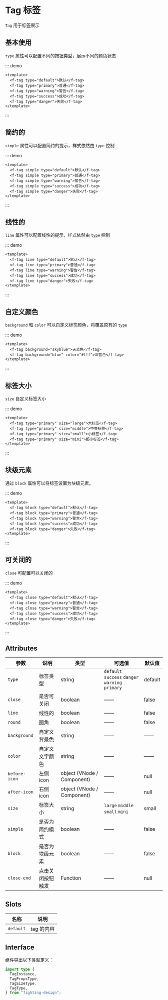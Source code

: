 # Tag 标签

`Tag` 用于标签展示

## 基本使用

`type` 属性可以配置不同的按钮类型，展示不同的颜色状态

::: demo

```vue
<template>
  <f-tag type="default">默认</f-tag>
  <f-tag type="primary">普通</f-tag>
  <f-tag type="warning">警告</f-tag>
  <f-tag type="success">成功</f-tag>
  <f-tag type="danger">失败</f-tag>
</template>
```

:::

## 简约的

`simple` 属性可以配置简约的提示，样式依然由 `type` 控制

::: demo

```vue
<template>
  <f-tag simple type="default">默认</f-tag>
  <f-tag simple type="primary">普通</f-tag>
  <f-tag simple type="warning">警告</f-tag>
  <f-tag simple type="success">成功</f-tag>
  <f-tag simple type="danger">失败</f-tag>
</template>
```

:::

## 线性的

`line` 属性可以配置线性的提示，样式依然由 `type` 控制

::: demo

```vue
<template>
  <f-tag line type="default">默认</f-tag>
  <f-tag line type="primary">普通</f-tag>
  <f-tag line type="warning">警告</f-tag>
  <f-tag line type="success">成功</f-tag>
  <f-tag line type="danger">失败</f-tag>
</template>
```

:::

## 自定义颜色

`background` 和 `color` 可以自定义标签颜色，将覆盖原有的 `type`

::: demo

```vue
<template>
  <f-tag background="skyblue">天蓝色</f-tag>
  <f-tag background="blue" color="#fff">深蓝色</f-tag>
</template>
```

:::

## 标签大小

`size` 自定义标签大小

::: demo

```vue
<template>
  <f-tag type="primary" size="large">大标签</f-tag>
  <f-tag type="primary" size="middle">中等标签</f-tag>
  <f-tag type="primary" size="small">小标签</f-tag>
  <f-tag type="primary" size="mini">超小标签</f-tag>
</template>
```

:::

## 块级元素

通过 `block` 属性可以将标签设置为块级元素。

::: demo

```vue
<template>
  <f-tag block type="default">默认</f-tag>
  <f-tag block type="primary">普通</f-tag>
  <f-tag block type="warning">警告</f-tag>
  <f-tag block type="success">成功</f-tag>
  <f-tag block type="danger">失败</f-tag>
</template>
```

:::

## 可关闭的

`close` 可配置可以关闭的

::: demo

```vue
<template>
  <f-tag close type="default">默认</f-tag>
  <f-tag close type="primary">普通</f-tag>
  <f-tag close type="warning">警告</f-tag>
  <f-tag close type="success">成功</f-tag>
  <f-tag close type="danger">失败</f-tag>
</template>
```

:::

## Attributes

| 参数          | 说明             | 类型                       | 可选值                                           | 默认值  |
| ------------- | ---------------- | -------------------------- | ------------------------------------------------ | ------- |
| `type`        | 标签类型         | string                     | `default` `success` `danger` `warning` `primary` | default |
| `close`       | 是否可关闭       | boolean                    | ——                                               | false   |
| `line`        | 线性的           | boolean                    | ——                                               | false   |
| `round`       | 圆角             | boolean                    | ——                                               | false   |
| `background`  | 自定义背景色     | string                     | ——                                               | ——      |
| `color`       | 自定义文字颜色   | string                     | ——                                               | ——      |
| `before-icon` | 左侧 icon        | object (VNode / Component) | ——                                               | null    |
| `after-icon`  | 右侧 icon        | object (VNode / Component) | ——                                               | null    |
| `size`        | 标签大小         | string                     | `large` `middle` `small` `mini`                  | small   |
| `simple`      | 是否为简约模式   | boolean                    | ——                                               | false   |
| `block`       | 是否为块级元素   | boolean                    | ——                                               | false   |
| `close-end`   | 点击关闭按钮触发 | Function                   | ——                                               | null    |

## Slots

| 名称      | 说明       |
| --------- | ---------- |
| `default` | tag 的内容 |

## Interface

组件导出以下类型定义：

```ts
import type {
  TagInstance,
  TagPropsType,
  TagSizeType,
  TagType,
} from "fighting-design";
```
